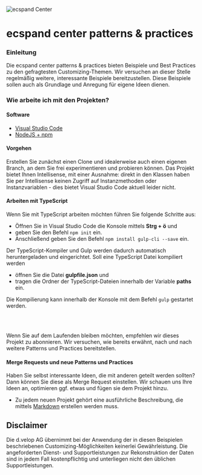 ![ecspand Center](http://www.d-velop.de/wp-content/uploads/ecspand_3cols.png) 

# ecspand center patterns & practices #


### Einleitung ###

Die ecspand center patterns & practices bieten Beispiele und Best Practices zu den gefragtesten Customizing-Themen. Wir versuchen an dieser Stelle regelmäßig weitere, interessante Beispiele bereitzustellen. Diese Beispiele sollen auch als Grundlage und Anregung für eigene Ideen dienen.

### Wie arbeite ich mit den Projekten? ###

#### Software ####
* [Visual Studio Code](https://code.visualstudio.com/)
* [NodeJS + npm](https://nodejs.org)

#### Vorgehen ####

Erstellen Sie zunächst einen Clone und idealerweise auch einen eigenen Branch, an dem Sie frei experimentieren und probieren können. Das Projekt bietet Ihnen Intellisense, 
mit einer Ausnahme: direkt in den Klassen haben  Sie per Intellisense keinen Zugriff auf Instanzmethoden oder Instanzvariablen - dies bietet Visual Studio Code aktuell leider nicht.

#### Arbeiten mit TypeScript
Wenn Sie mit TypeScript arbeiten möchten führen Sie folgende Schritte aus:

* Öffnen Sie in Visual Studio Code die Konsole mittels **Strg + ö** und
* geben Sie den Befehl ``` npm init ``` ein.
* Anschließend geben Sie den Befehl ``` npm install gulp-cli --save ``` ein.

Der TypeScript-Kompiler und Gulp werden dadurch automatisch heruntergeladen und eingerichtet. Soll eine TypeScript Datei kompiliert werden
* öffnen Sie die Datei **gulpfile.json** und
* tragen die Ordner der TypeScript-Dateien innerhalb der Variable **paths** ein.

Die Kompilierung kann innerhalb der Konsole mit dem Befehl ``` gulp ``` gestartet werden.

<br /><br />

Wenn Sie auf dem Laufenden bleiben möchten, empfehlen wir dieses Projekt zu abonnieren. Wir versuchen, wie bereits erwähnt, nach und nach weitere Patterns und Practices bereitstellen.

#### Merge Requests und neue Patterns und Practices ####
Haben Sie selbst interessante Ideen, die mit anderen geteilt werden sollten? Dann können Sie diese als Merge Request einstellen. Wir schauen uns Ihre Ideen an, optimieren ggf. etwas und fügen sie dem Projekt hinzu.
* Zu jedem neuen Projekt gehört eine ausführliche Beschreibung, die mittels [Markdown](http://markdowntutorial.com/) erstellen werden muss. 

## Disclaimer ##

Die d.velop AG übernimmt bei der Anwendung der in diesen Beispielen beschriebenen Customizing-Möglichkeiten keinerlei Gewährleistung. Die angeforderten Dienst- und Supportleistungen zur Rekonstruktion der Daten sind in jedem Fall kostenpflichtig und unterliegen nicht den üblichen Supportleistungen.

